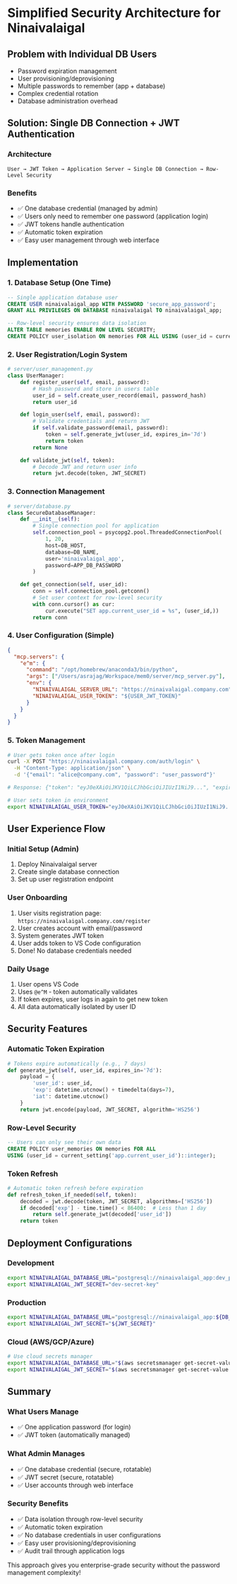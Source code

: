 # Simplified Security Architecture for Ninaivalaigal

## Problem with Individual DB Users
- Password expiration management
- User provisioning/deprovisioning
- Multiple passwords to remember (app + database)
- Complex credential rotation
- Database administration overhead

## Solution: Single DB Connection + JWT Authentication

### Architecture
```
User → JWT Token → Application Server → Single DB Connection → Row-Level Security
```

### Benefits
- ✅ One database credential (managed by admin)
- ✅ Users only need to remember one password (application login)
- ✅ JWT tokens handle authentication
- ✅ Automatic token expiration
- ✅ Easy user management through web interface

## Implementation

### 1. Database Setup (One Time)
```sql
-- Single application database user
CREATE USER ninaivalaigal_app WITH PASSWORD 'secure_app_password';
GRANT ALL PRIVILEGES ON DATABASE ninaivalaigal TO ninaivalaigal_app;

-- Row-level security ensures data isolation
ALTER TABLE memories ENABLE ROW LEVEL SECURITY;
CREATE POLICY user_isolation ON memories FOR ALL USING (user_id = current_setting('app.current_user_id')::integer);
```

### 2. User Registration/Login System
```python
# server/user_management.py
class UserManager:
    def register_user(self, email, password):
        # Hash password and store in users table
        user_id = self.create_user_record(email, password_hash)
        return user_id

    def login_user(self, email, password):
        # Validate credentials and return JWT
        if self.validate_password(email, password):
            token = self.generate_jwt(user_id, expires_in='7d')
            return token
        return None

    def validate_jwt(self, token):
        # Decode JWT and return user info
        return jwt.decode(token, JWT_SECRET)
```

### 3. Connection Management
```python
# server/database.py
class SecureDatabaseManager:
    def __init__(self):
        # Single connection pool for application
        self.connection_pool = psycopg2.pool.ThreadedConnectionPool(
            1, 20,
            host=DB_HOST,
            database=DB_NAME,
            user='ninaivalaigal_app',
            password=APP_DB_PASSWORD
        )

    def get_connection(self, user_id):
        conn = self.connection_pool.getconn()
        # Set user context for row-level security
        with conn.cursor() as cur:
            cur.execute("SET app.current_user_id = %s", (user_id,))
        return conn
```

### 4. User Configuration (Simple)
```json
{
  "mcp.servers": {
    "e^m": {
      "command": "/opt/homebrew/anaconda3/bin/python",
      "args": ["/Users/asrajag/Workspace/mem0/server/mcp_server.py"],
      "env": {
        "NINAIVALAIGAL_SERVER_URL": "https://ninaivalaigal.company.com",
        "NINAIVALAIGAL_USER_TOKEN": "${USER_JWT_TOKEN}"
      }
    }
  }
}
```

### 5. Token Management
```bash
# User gets token once after login
curl -X POST "https://ninaivalaigal.company.com/auth/login" \
  -H "Content-Type: application/json" \
  -d '{"email": "alice@company.com", "password": "user_password"}'

# Response: {"token": "eyJ0eXAiOiJKV1QiLCJhbGciOiJIUzI1NiJ9...", "expires": "2024-01-20"}

# User sets token in environment
export NINAIVALAIGAL_USER_TOKEN="eyJ0eXAiOiJKV1QiLCJhbGciOiJIUzI1NiJ9..."  # pragma: allowlist secret
```

## User Experience Flow

### Initial Setup (Admin)
1. Deploy Ninaivalaigal server
2. Create single database connection
3. Set up user registration endpoint

### User Onboarding
1. User visits registration page: `https://ninaivalaigal.company.com/register`
2. User creates account with email/password
3. System generates JWT token
4. User adds token to VS Code configuration
5. Done! No database credentials needed

### Daily Usage
1. User opens VS Code
2. Uses `@e^M` - token automatically validates
3. If token expires, user logs in again to get new token
4. All data automatically isolated by user ID

## Security Features

### Automatic Token Expiration
```python
# Tokens expire automatically (e.g., 7 days)
def generate_jwt(self, user_id, expires_in='7d'):
    payload = {
        'user_id': user_id,
        'exp': datetime.utcnow() + timedelta(days=7),
        'iat': datetime.utcnow()
    }
    return jwt.encode(payload, JWT_SECRET, algorithm='HS256')
```

### Row-Level Security
```sql
-- Users can only see their own data
CREATE POLICY user_memories ON memories FOR ALL
USING (user_id = current_setting('app.current_user_id')::integer);
```

### Token Refresh
```python
# Automatic token refresh before expiration
def refresh_token_if_needed(self, token):
    decoded = jwt.decode(token, JWT_SECRET, algorithms=['HS256'])
    if decoded['exp'] - time.time() < 86400:  # Less than 1 day
        return self.generate_jwt(decoded['user_id'])
    return token
```

## Deployment Configurations

### Development
```bash
export NINAIVALAIGAL_DATABASE_URL="postgresql://ninaivalaigal_app:dev_password@  # pragma: allowlist secretlocalhost:5432/ninaivalaigal"
export NINAIVALAIGAL_JWT_SECRET="dev-secret-key"
```

### Production
```bash
export NINAIVALAIGAL_DATABASE_URL="postgresql://ninaivalaigal_app:${DB_PASSWORD}@prod-db:5432/ninaivalaigal"
export NINAIVALAIGAL_JWT_SECRET="${JWT_SECRET}"
```

### Cloud (AWS/GCP/Azure)
```bash
# Use cloud secrets manager
export NINAIVALAIGAL_DATABASE_URL="$(aws secretsmanager get-secret-value --secret-id prod/ninaivalaigal/db --query SecretString --output text)"
export NINAIVALAIGAL_JWT_SECRET="$(aws secretsmanager get-secret-value --secret-id prod/ninaivalaigal/jwt --query SecretString --output text)"
```

## Summary

### What Users Manage
- ✅ One application password (for login)
- ✅ JWT token (automatically managed)

### What Admin Manages
- ✅ One database credential (secure, rotatable)
- ✅ JWT secret (secure, rotatable)
- ✅ User accounts through web interface

### Security Benefits
- ✅ Data isolation through row-level security
- ✅ Automatic token expiration
- ✅ No database credentials in user configurations
- ✅ Easy user provisioning/deprovisioning
- ✅ Audit trail through application logs

This approach gives you enterprise-grade security without the password management complexity!
